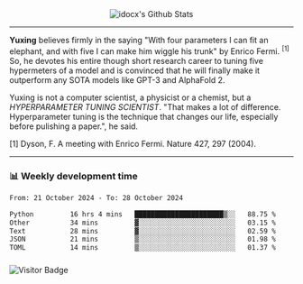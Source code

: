 <div align="center">
    <img align="center" src="https://github-readme-stats.vercel.app/api?username=idocx&show_icons=true&count_private=true&hide_border=true" alt="idocx's Github Stats"></img>
</div>

---

**Yuxing** believes firmly in the saying "With four parameters I can fit an elephant, and with five I can make him wiggle his trunk" by Enrico Fermi. <sup>[1]</sup> So, he devotes his entire though short research career to tuning five hypermeters of a model and is convinced that he will finally make it outperform any SOTA models like GPT-3 and AlphaFold 2.

Yuxing is not a computer scientist, a physicist or a chemist, but a *HYPERPARAMETER TUNING SCIENTIST*. "That makes a lot of difference. Hyperparameter tuning is the technique that changes our life, especially before pulishing a paper.", he said.

[1] Dyson, F. A meeting with Enrico Fermi. Nature 427, 297 (2004).


---

### 📊 Weekly development time
<!--START_SECTION:waka-->

```txt
From: 21 October 2024 - To: 28 October 2024

Python         16 hrs 4 mins   ██████████████████████▒░░   88.75 %
Other          34 mins         ▓░░░░░░░░░░░░░░░░░░░░░░░░   03.15 %
Text           28 mins         ▓░░░░░░░░░░░░░░░░░░░░░░░░   02.59 %
JSON           21 mins         ▒░░░░░░░░░░░░░░░░░░░░░░░░   01.98 %
TOML           14 mins         ▒░░░░░░░░░░░░░░░░░░░░░░░░   01.37 %
```

<!--END_SECTION:waka-->

### 

![Visitor Badge](https://visitor-badge.laobi.icu/badge?page_id=idocx.idocx)